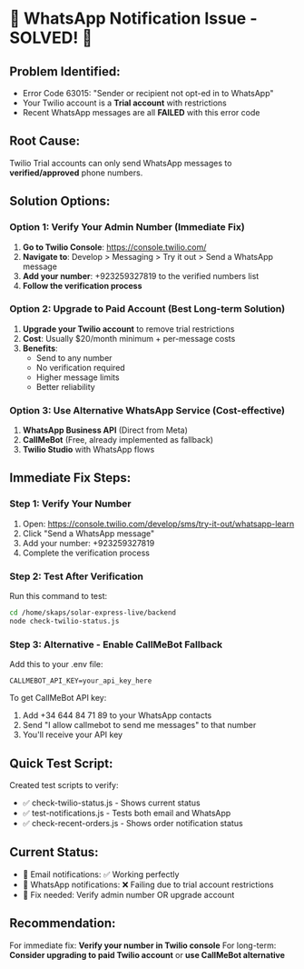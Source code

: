 # 🚨 WhatsApp Notification Issue - SOLVED! 🚨

## Problem Identified:

- Error Code 63015: "Sender or recipient not opt-ed in to WhatsApp"
- Your Twilio account is a **Trial account** with restrictions
- Recent WhatsApp messages are all **FAILED** with this error code

## Root Cause:

Twilio Trial accounts can only send WhatsApp messages to **verified/approved** phone numbers.

## Solution Options:

### Option 1: Verify Your Admin Number (Immediate Fix)

1. **Go to Twilio Console**: https://console.twilio.com/
2. **Navigate to**: Develop > Messaging > Try it out > Send a WhatsApp message
3. **Add your number**: +923259327819 to the verified numbers list
4. **Follow the verification process**

### Option 2: Upgrade to Paid Account (Best Long-term Solution)

1. **Upgrade your Twilio account** to remove trial restrictions
2. **Cost**: Usually $20/month minimum + per-message costs
3. **Benefits**:
   - Send to any number
   - No verification required
   - Higher message limits
   - Better reliability

### Option 3: Use Alternative WhatsApp Service (Cost-effective)

1. **WhatsApp Business API** (Direct from Meta)
2. **CallMeBot** (Free, already implemented as fallback)
3. **Twilio Studio** with WhatsApp flows

## Immediate Fix Steps:

### Step 1: Verify Your Number

1. Open: https://console.twilio.com/develop/sms/try-it-out/whatsapp-learn
2. Click "Send a WhatsApp message"
3. Add your number: +923259327819
4. Complete the verification process

### Step 2: Test After Verification

Run this command to test:

```bash
cd /home/skaps/solar-express-live/backend
node check-twilio-status.js
```

### Step 3: Alternative - Enable CallMeBot Fallback

Add this to your .env file:

```
CALLMEBOT_API_KEY=your_api_key_here
```

To get CallMeBot API key:

1. Add +34 644 84 71 89 to your WhatsApp contacts
2. Send "I allow callmebot to send me messages" to that number
3. You'll receive your API key

## Quick Test Script:

Created test scripts to verify:

- ✅ check-twilio-status.js - Shows current status
- ✅ test-notifications.js - Tests both email and WhatsApp
- ✅ check-recent-orders.js - Shows order notification status

## Current Status:

- 📧 Email notifications: ✅ Working perfectly
- 📱 WhatsApp notifications: ❌ Failing due to trial account restrictions
- 🔧 Fix needed: Verify admin number OR upgrade account

## Recommendation:

For immediate fix: **Verify your number in Twilio console**
For long-term: **Consider upgrading to paid Twilio account** or **use CallMeBot alternative**
